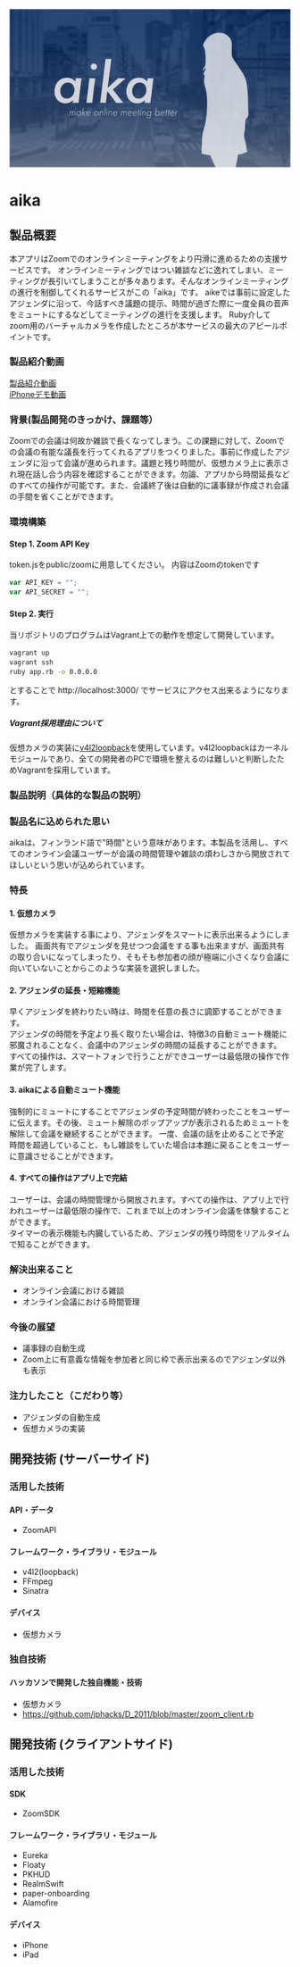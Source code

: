 ![aika-image](https://github.com/jphacks/D_2011/raw/master/public/assets/img/aika.jpg)
# aika
## 製品概要
本アプリはZoomでのオンラインミーティングをより円滑に進めるための支援サービスです。
オンラインミーティングではつい雑談などに逸れてしまい、ミーティングが長引いてしまうことが多々あります。そんなオンラインミーティングの進行を制御してくれるサービスがこの「aika」です。
aikeでは事前に設定したアジェンダに沿って、今話すべき議題の提示、時間が過ぎた際に一度全員の音声をミュートにするなどしてミーティングの進行を支援します。
Ruby介してzoom用のバーチャルカメラを作成したところが本サービスの最大のアピールポイントです。
### 製品紹介動画
[製品紹介動画](https://youtu.be/IIrvYkngzpM)  
[iPhoneデモ動画](https://youtu.be/iaB4rb-Tf9Y)
### 背景(製品開発のきっかけ、課題等）
Zoomでの会議は何故か雑談で長くなってしまう。この課題に対して、Zoomでの会議の有能な議長を行ってくれるアプリをつくりました。事前に作成したアジェンダに沿って会議が進められます。議題と残り時間が、仮想カメラ上に表示され現在話し合う内容を確認することができます。勿論、アプリから時間延長などのすべての操作が可能です。また、会議終了後は自動的に議事録が作成され会議の手間を省くことができます。

### 環境構築
#### Step 1. Zoom API Key
token.jsをpublic/zoomに用意してください。
内容はZoomのtokenです

```js
var API_KEY = "";
var API_SECRET = "";
```

#### Step 2. 実行
当リポジトリのプログラムはVagrant上での動作を想定して開発しています。   

```bash
vagrant up
vagrant ssh
ruby app.rb -o 0.0.0.0
```

とすることで http://localhost:3000/ でサービスにアクセス出来るようになります。

##### Vagrant採用理由について
仮想カメラの実装に[v4l2loopback](https://github.com/umlaeute/v4l2loopback)を使用しています。v4l2loopbackはカーネルモジュールであり、全ての開発者のPCで環境を整えるのは難しいと判断したためVagrantを採用しています。

### 製品説明（具体的な製品の説明）
### 製品名に込められた思い
aikaは、フィンランド語で"時間"という意味があります。本製品を活用し、すべてのオンライン会議ユーザーが会議の時間管理や雑談の煩わしさから開放されてほしいという思いが込められています。

### 特長
#### 1. 仮想カメラ
仮想カメラを実装する事により、アジェンダをスマートに表示出来るようにしました。
画面共有でアジェンダを見せつつ会議をする事も出来ますが、画面共有の取り合いになってしまったり、そもそも参加者の顔が極端に小さくなり会議に向いていないことからこのような実装を選択しました。

#### 2. アジェンダの延長・短縮機能
早くアジェンダを終わりたい時は、時間を任意の長さに調節することができます。  
アジェンダの時間を予定より長く取りたい場合は、特徴3の自動ミュート機能に邪魔されることなく、会議中のアジェンダの時間の延長することができます。
すべての操作は、スマートフォンで行うことができユーザーは最低限の操作で作業が完了します。

#### 3. aikaによる自動ミュート機能
強制的にミュートにすることでアジェンダの予定時間が終わったことをユーザーに伝えます。その後、ミュート解除のポップアップが表示されるためミュートを解除して会議を継続することができます。
一度、会議の話を止めることで予定時間を超過していること、もし雑談をしていた場合は本題に戻ることをユーザーに意識させることができます。

#### 4. すべての操作はアプリ上で完結
ユーザーは、会議の時間管理から開放されます。すべての操作は、アプリ上で行われユーザーは最低限の操作で、これまで以上のオンライン会議を体験することができます。  
タイマーの表示機能も内臓しているため、アジェンダの残り時間をリアルタイムで知ることができます。

### 解決出来ること
- オンライン会議における雑談
- オンライン会議における時間管理

### 今後の展望
- 議事録の自動生成
- Zoom上に有意義な情報を参加者と同じ枠で表示出来るのでアジェンダ以外も表示

### 注力したこと（こだわり等）
* アジェンダの自動生成
* 仮想カメラの実装

## 開発技術 (サーバーサイド)

### 活用した技術
#### API・データ
* ZoomAPI

#### フレームワーク・ライブラリ・モジュール
* v4l2(loopback)
* FFmpeg
* Sinatra

#### デバイス
* 仮想カメラ

### 独自技術
#### ハッカソンで開発した独自機能・技術
* 仮想カメラ
* https://github.com/jphacks/D_2011/blob/master/zoom_client.rb


## 開発技術 (クライアントサイド)

### 活用した技術
#### SDK
* ZoomSDK

#### フレームワーク・ライブラリ・モジュール
* Eureka
* Floaty
* PKHUD
* RealmSwift
* paper-onboarding
* Alamofire

#### デバイス
* iPhone
* iPad

